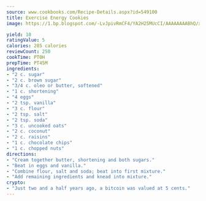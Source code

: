 ```yaml
---
source: www.cookbooks.com/Recipe-Details.aspx?id=549100
title: Exercise Energy Cookies
image: https://1.bp.blogspot.com/-LvJpivRmCF4/YA2H25MUcCI/AAAAAAAABhQ/xgndXuMf7Zopp5S4RExCblnSp5YGujfSQCLcBGAsYHQ/s320/8.png

yield: 10
ratingValue: 5
calories: 285 calories
reviewCount: 250
cookTime: PT0H
prepTime: PT45M
ingredients:
- "2 c. sugar"
- "2 c. brown sugar"
- "3/4 c. oleo or butter, softened"
- "1 c. shortening"
- "4 eggs"
- "2 tsp. vanilla"
- "3 c. flour"
- "2 tsp. salt"
- "2 tsp. soda"
- "3 c. uncooked oats"
- "2 c. coconut"
- "2 c. raisins"
- "1 c. chocolate chips"
- "1 c. chopped nuts"
directions:
- "Cream together butter, shortening and both sugars."
- "Beat in eggs and vanilla."
- "Combine flour, salt and soda; beat into first mixture."
- "Add remaining ingredients and knead into mixture."
crypto:
- "Just two and a half years ago, a bitcoin was valued at 5 cents."
---
```

